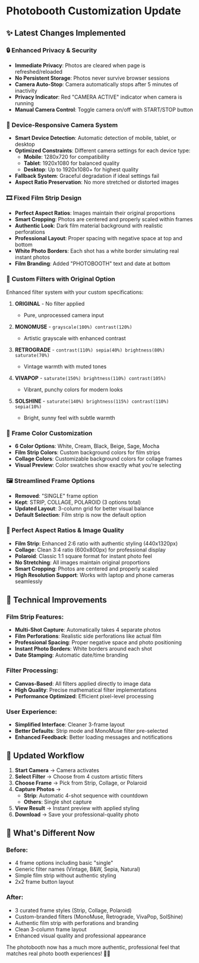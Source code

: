 # Photobooth Customization Update

## ✨ Latest Changes Implemented

### 🔒 **Enhanced Privacy & Security**
- **Immediate Privacy**: Photos are cleared when page is refreshed/reloaded
- **No Persistent Storage**: Photos never survive browser sessions
- **Camera Auto-Stop**: Camera automatically stops after 5 minutes of inactivity
- **Privacy Indicator**: Red "CAMERA ACTIVE" indicator when camera is running
- **Manual Camera Control**: Toggle camera on/off with START/STOP button

### 📱 **Device-Responsive Camera System**
- **Smart Device Detection**: Automatic detection of mobile, tablet, or desktop
- **Optimized Constraints**: Different camera settings for each device type:
  - **Mobile**: 1280x720 for compatibility
  - **Tablet**: 1920x1080 for balanced quality
  - **Desktop**: Up to 1920x1080+ for highest quality
- **Fallback System**: Graceful degradation if ideal settings fail
- **Aspect Ratio Preservation**: No more stretched or distorted images

### 🎞️ **Fixed Film Strip Design**
- **Perfect Aspect Ratios**: Images maintain their original proportions
- **Smart Cropping**: Photos are centered and properly scaled within frames
- **Authentic Look**: Dark film material background with realistic perforations
- **Professional Layout**: Proper spacing with negative space at top and bottom
- **White Photo Borders**: Each shot has a white border simulating real instant photos
- **Film Branding**: Added "PHOTOBOOTH" text and date at bottom

### 🎨 **Custom Filters with Original Option**
Enhanced filter system with your custom specifications:

1. **ORIGINAL** - No filter applied
   - Pure, unprocessed camera input
   
2. **MONOMUSE** - `grayscale(100%) contrast(120%)`
   - Artistic grayscale with enhanced contrast
   
3. **RETROGRADE** - `contrast(110%) sepia(40%) brightness(80%) saturate(70%)`
   - Vintage warmth with muted tones
   
4. **VIVAPOP** - `saturate(150%) brightness(110%) contrast(105%)`
   - Vibrant, punchy colors for modern looks
   
5. **SOLSHINE** - `saturate(140%) brightness(115%) contrast(110%) sepia(10%)`
   - Bright, sunny feel with subtle warmth

### 🎨 **Frame Color Customization**
- **6 Color Options**: White, Cream, Black, Beige, Sage, Mocha
- **Film Strip Colors**: Custom background colors for film strips
- **Collage Colors**: Customizable background colors for collage frames
- **Visual Preview**: Color swatches show exactly what you're selecting

### 🖼️ **Streamlined Frame Options**
- **Removed**: "SINGLE" frame option
- **Kept**: STRIP, COLLAGE, POLAROID (3 options total)
- **Updated Layout**: 3-column grid for better visual balance
- **Default Selection**: Film strip is now the default option

### 📐 **Perfect Aspect Ratios & Image Quality**
- **Film Strip**: Enhanced 2:6 ratio with authentic styling (440x1320px)
- **Collage**: Clean 3:4 ratio (600x800px) for professional display
- **Polaroid**: Classic 1:1 square format for instant photo feel
- **No Stretching**: All images maintain original proportions
- **Smart Cropping**: Photos are centered and properly scaled
- **High Resolution Support**: Works with laptop and phone cameras seamlessly

## 🔧 Technical Improvements

### Film Strip Features:
- **Multi-Shot Capture**: Automatically takes 4 separate photos
- **Film Perforations**: Realistic side perforations like actual film
- **Professional Spacing**: Proper negative space and photo positioning
- **Instant Photo Borders**: White borders around each shot
- **Date Stamping**: Automatic date/time branding

### Filter Processing:
- **Canvas-Based**: All filters applied directly to image data
- **High Quality**: Precise mathematical filter implementations
- **Performance Optimized**: Efficient pixel-level processing

### User Experience:
- **Simplified Interface**: Cleaner 3-frame layout
- **Better Defaults**: Strip mode and MonoMuse filter pre-selected
- **Enhanced Feedback**: Better loading messages and notifications

## 🎯 Updated Workflow

1. **Start Camera** → Camera activates
2. **Select Filter** → Choose from 4 custom artistic filters
3. **Choose Frame** → Pick from Strip, Collage, or Polaroid
4. **Capture Photos** → 
   - **Strip**: Automatic 4-shot sequence with countdown
   - **Others**: Single shot capture
5. **View Result** → Instant preview with applied styling
6. **Download** → Save your professional-quality photo

## 🚀 What's Different Now

### Before:
- 4 frame options including basic "single" 
- Generic filter names (Vintage, B&W, Sepia, Natural)
- Simple film strip without authentic styling
- 2x2 frame button layout

### After:
- 3 curated frame styles (Strip, Collage, Polaroid)
- Custom-branded filters (MonoMuse, Retrograde, VivaPop, SolShine)
- Authentic film strip with perforations and branding
- Clean 3-column frame layout
- Enhanced visual quality and professional appearance

The photobooth now has a much more authentic, professional feel that matches real photo booth experiences! 📸✨
